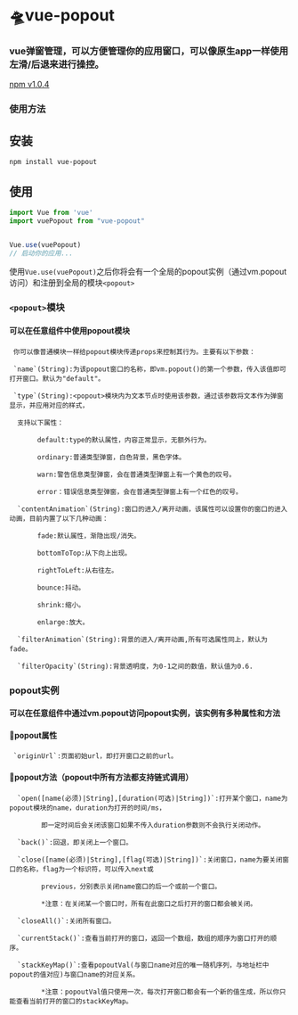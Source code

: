 # 🛸vue-popout
### vue弹窗管理，可以方便管理你的应用窗口，可以像原生app一样使用左滑/后退来进行操控。

[npm v1.0.4][npm-url]


[npm-url]: https://www.npmjs.com/package/vue-popout

### 使用方法

## 安装

`npm install vue-popout`

## 使用

```javascript
import Vue from 'vue'
import vuePopout from "vue-popout"


Vue.use(vuePopout)
// 启动你的应用...
```

    
使用`Vue.use(vuePopout)`之后你将会有一个全局的popout实例（通过vm.popout访问）和注册到全局的模块`<popout>`

### `<popout>`模块

#### 可以在任意组件中使用popout模块

     你可以像普通模块一样给popout模块传递props来控制其行为。主要有以下参数：
     
     `name`(String):为该popout窗口的名称，即vm.popout()的第一个参数，传入该值即可打开窗口。默认为"default"。
     
     `type`(String):<popout>模块内为文本节点时使用该参数，通过该参数将文本作为弹窗显示，并应用对应的样式，
     
      支持以下属性：
     
           default:type的默认属性，内容正常显示，无额外行为。
           
           ordinary:普通类型弹窗，白色背景，黑色字体。
           
           warn:警告信息类型弹窗，会在普通类型弹窗上有一个黄色的叹号。
           
           error：错误信息类型弹窗，会在普通类型弹窗上有一个红色的叹号。
           
      `contentAnimation`(String):窗口的进入/离开动画，该属性可以设置你的窗口的进入动画，目前内置了以下几种动画：
      
           fade:默认属性，渐隐出现/消失。
      
           bottomToTop:从下向上出现。   
           
           rightToLeft:从右往左。
           
           bounce:抖动。
           
           shrink:缩小。
           
           enlarge:放大。
           
      `filterAnimation`(String):背景的进入/离开动画,所有可选属性同上，默认为fade。
      
      `filterOpacity`(String):背景透明度，为0-1之间的数值，默认值为0.6.
      
### popout实例

#### 可以在任意组件中通过vm.popout访问popout实例，该实例有多种属性和方法

#### 🌴popout属性

     `originUrl`:页面初始url，即打开窗口之前的url。
     
#### 🌴popout方法（popout中所有方法都支持链式调用）
     
      `open([name(必须)|String],[duration(可选)|String])`:打开某个窗口，name为popout模块的name，duration为打开的时间/ms，
      
            即一定时间后会关闭该窗口如果不传入duration参数则不会执行关闭动作。
      
      `back()`:回退，即关闭上一个窗口。
      
      `close([name(必须)|String],[flag(可选)|String])`:关闭窗口，name为要关闭窗口的名称，flag为一个标识符，可以传入next或
      
            previous，分别表示关闭name窗口的后一个或前一个窗口。
            
            *注意：在关闭某一个窗口时，所有在此窗口之后打开的窗口都会被关闭。
      
      `closeAll()`:关闭所有窗口。
      
      `currentStack()`:查看当前打开的窗口，返回一个数组，数组的顺序为窗口打开的顺序。
      
      `stackKeyMap()`:查看popoutVal(与窗口name对应的唯一随机序列，与地址栏中popout的值对应)与窗口name的对应关系。
      
            *注意：popoutVal值只使用一次，每次打开窗口都会有一个新的值生成，所以你只能查看当前打开的窗口的stackKeyMap。